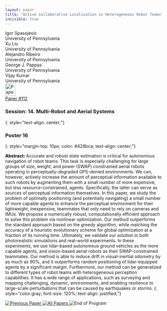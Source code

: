 ```yaml
---
layout: paper
title: "Active Collaborative Localization in Heterogeneous Robot Teams"
invisible: true
---
```

<div class="paper-authors">
<div class="paper-author-box">
    <div class="paper-author-name">Igor Spasojevic</div>
    <div class="paper-author-uni">University of Pennsylvania</div>
</div>
<div class="paper-author-box">
    <div class="paper-author-name">Xu Liu</div>
    <div class="paper-author-uni">University of Pennsylvania</div>
</div>
<div class="paper-author-box">
    <div class="paper-author-name">Alejandro Ribeiro</div>
    <div class="paper-author-uni">University of Pennsylvania</div>
</div>
<div class="paper-author-box">
    <div class="paper-author-name">George J. Pappas</div>
    <div class="paper-author-uni">University of Pennsylvania</div>
</div>
<div class="paper-author-box">
    <div class="paper-author-name">Vijay Kumar</div>
    <div class="paper-author-uni">University of Pennsylvania</div>
</div>

</div><div class="paper-pdf">
<div> <a href="http://www.roboticsproceedings.org/rss19/p112.pdf"><img src="{{ site.baseurl }}/images/paper_link.png" alt="Paper Website" width = "33"  height = "40"/></a> </div>
<div> <a href="http://www.roboticsproceedings.org/rss19/p112.pdf">Paper&nbsp;#112</a> </div>
</div>

### Session: 14. Multi-Robot and Aerial Systems
{: style="text-align: center;"}

### Poster 16
{: style="margin-top: 10px; color: #428bca; text-align: center;"}

<b style="color: black;">Abstract: </b>Accurate and robust state estimation is critical for autonomous navigation of robot teams. This task is especially challenging for large groups of size, weight, and power (SWAP) constrained aerial robots operating in perceptually-degraded GPS-denied environments. We can, however, actively increase the amount of perceptual information available to such robots by augmenting them with a small number of more expensive, but less resource-constrained, agents. Specifically, the latter can serve as sources of perceptual information themselves. In this paper, we study the problem of optimally positioning (and potentially navigating) a small number of more capable agents to enhance the perceptual environment for their lightweight, inexpensive, teammates that only need to rely on cameras and IMUs. We propose a numerically robust, computationally efficient approach to solve this problem via nonlinear optimization. Our method outperforms the standard approach based on the greedy algorithm, while matching the accuracy of a heuristic evolutionary scheme for global optimization at a fraction of its running time. Ultimately, we validate our solution in both photorealistic simulations and real-world experiments. In these experiments, we use lidar-based autonomous ground vehicles as the more capable agents, and vision-based aerial robots as their SWAP-constrained teammates. Our method is able to reduce drift in visual-inertial odometry by as much as 90%, and it outperforms random positioning of lidar-equipped agents by a significant margin. Furthermore, our method can be generalized to different types of robot teams with heterogeneous perception capabilities. It has a wide range of applications, such as surveying and mapping challenging, dynamic, environments, and enabling resilience to large-scale perturbations that can be caused by earthquakes or storms.
{: style="color:gray; font-size: 120%; text-align: justified;"}


<div class="paper-menu">
<a href="{{ site.baseurl }}/program/papers/111/"> <img src="{{ site.baseurl }}/images/previous_paper_icon.png" alt="Previous Paper" title="Previous Paper"/> </a>
<a href="{{ site.baseurl }}/program/papers"><img src="{{ site.baseurl }}/images/overview_icon.png" alt="All Papers" title="All Papers"/> </a>
<img src="{{ site.baseurl }}/images/blank_icon.png" alt="End of Program" title="End of Program"/> 

</div>
